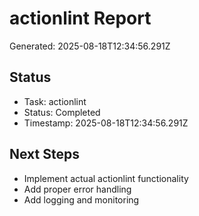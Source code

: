 # actionlint Report

Generated: 2025-08-18T12:34:56.291Z

## Status
- Task: actionlint
- Status: Completed
- Timestamp: 2025-08-18T12:34:56.291Z

## Next Steps
- Implement actual actionlint functionality
- Add proper error handling
- Add logging and monitoring
